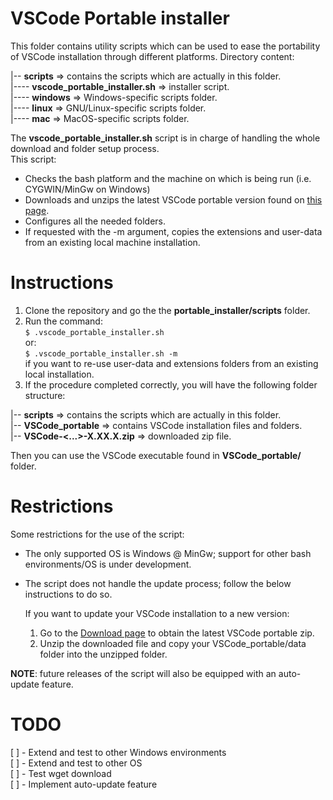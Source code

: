 # VSCode Portable installer

This folder contains utility scripts which can be used to ease the portability of VSCode installation through different platforms.
Directory content:

|-- **scripts**                         => contains the scripts which are actually in this folder.  
|---- **vscode_portable_installer.sh**  => installer script.  
|---- **windows**                       => Windows-specific scripts folder.  
|---- **linux**                         => GNU/Linux-specific scripts folder.  
|---- **mac**                           => MacOS-specific scripts folder.  

The **vscode_portable_installer.sh** script is in charge of handling the whole download and folder setup process.  
This script:  
- Checks the bash platform and the machine on which is being run (i.e. CYGWIN/MinGw on Windows)
- Downloads and unzips the latest VSCode portable version found on [this page](https://code.visualstudio.com/download).
- Configures all the needed folders.
- If requested with the -m argument, copies the extensions and user-data from an existing local machine installation.

# Instructions

1. Clone the repository and go the the **portable_installer/scripts** folder.
2. Run the command:  
    `$ .vscode_portable_installer.sh`  
   or:  
    `$ .vscode_portable_installer.sh -m`  
   if you want to re-use user-data and extensions folders from an existing local installation.
3. If the procedure completed correctly, you will have the following folder structure:

|-- **scripts**                         => contains the scripts which are actually in this folder.  
|-- **VSCode_portable**                 => contains VSCode installation files and folders.  
|-- **VSCode-<...>-X.XX.X.zip**         => downloaded zip file.  

Then you can use the VSCode executable found in **VSCode_portable/** folder.  

# Restrictions

Some restrictions for the use of the script:
- The only supported OS is Windows @ MinGw; support for other bash environments/OS is under development.
- The script does not handle the update process; follow the below instructions to do so.

    If you want to update your VSCode installation to a new version:
    1. Go to the [Download page](https://code.visualstudio.com/download) to obtain the latest VSCode portable zip.
    2. Unzip the downloaded file and copy your VSCode_portable/data folder into the unzipped folder.

**NOTE**: future releases of the script will also be equipped with an auto-update feature.  

# TODO
[ ] - Extend and test to other Windows environments   
[ ] - Extend and test to other OS  
[ ] - Test wget download  
[ ] - Implement auto-update feature  

